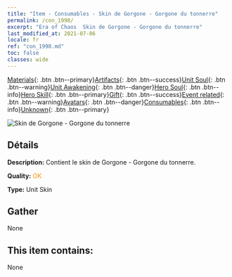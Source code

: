 ```yaml
---
title: "Item - Consumables - Skin de Gorgone - Gorgone du tonnerre"
permalink: /con_1998/
excerpt: "Era of Chaos  Skin de Gorgone - Gorgone du tonnerre"
last_modified_at: 2021-07-06
locale: fr
ref: "con_1998.md"
toc: false
classes: wide
---
```

 [Materials](/ItemsFR/){: .btn .btn--primary}[Artifacts](/ItemsFR/Artifacts/){: .btn .btn--success}[Unit Soul](/ItemsFR/UnitSoul/){: .btn .btn--warning}[Unit Awakening](/ItemsFR/UnitAwakening/){: .btn .btn--danger}[Hero Soul](/ItemsFR/HeroSoul/){: .btn .btn--info}[Hero Skill](/ItemsFR/HeroSkill/){: .btn .btn--primary}[Gift](/ItemsFR/Gift/){: .btn .btn--success}[Event related](/ItemsFR/Events/){: .btn .btn--warning}[Avatars](/ItemsFR/Avatars/){: .btn .btn--danger}[Consumables](/ItemsFR/Consumables/){: .btn .btn--info}[Unknown](/ItemsFR/Unknown/){: .btn .btn--primary}

 ![Skin de Gorgone - Gorgone du tonnerre](/images/u/ti_manniupifu.jpg)

## Détails
 **Description:** Contient le skin de Gorgone - Gorgone du tonnerre.

 **Quality:** <span style="color: #FF8C00">OK</span>

 **Type:** Unit Skin

## Gather

  None

## This item contains:

  None

